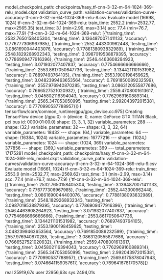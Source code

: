 model_checkpoint_path: checkpoints/hasy_tf-cnn-3-32-m-64-1024-369-relu_model.ckpt
validation_curve_path: validation-curves/validation-curve-accuracy-tf-cnn-3-32-m-64-1024-369-relu-8.csv
Evaluate model
(16698, 1024)
tf-cnn-3-32-m-64-1024-369-relu:
    train_time: 2552.2 (min=2532.77, max=2565.35)
    test_time:  3.1 (min=2.99, max=3.14)
    acc:        77.4 (min=76.7, max=77.9)
{'tf-cnn-3-32-m-64-1024-369-relu': [{'training_time': 2532.7650158405304, 'testing_time': 3.1364870071411133, 'accuracy': 0.776777306967985}, {'training_time': 2552.443300962448, 'testing_time': 3.0861690044403076, 'accuracy': 0.7788138093832989}, {'training_time': 2548.1829268932343, 'testing_time': 3.0987019538879395, 'accuracy': 0.7786909477916396}, {'training_time': 2546.4463608264923, 'testing_time': 3.071932077407837, 'accuracy': 0.7754666666666666}, {'training_time': 2553.8617050647736, 'testing_time': 3.1344211101531982, 'accuracy': 0.76897493764105}, {'training_time': 2553.1900198459625, 'testing_time': 3.0482399463653564, 'accuracy': 0.7691850089232599}, {'training_time': 2557.976940870285, 'testing_time': 3.0863120555877686, 'accuracy': 0.7666527521020932}, {'training_time': 2559.4708001613617, 'testing_time': 3.045802116394043, 'accuracy': 0.7762969160889314}, {'training_time': 2565.347053050995, 'testing_time': 2.992043972015381, 'accuracy': 0.7770990537788957}]}
I tensorflow/core/common_runtime/gpu/gpu_device.cc:975] Creating TensorFlow device (/gpu:0) -> (device: 0, name: GeForce GTX TITAN Black, pci bus id: 0000:01:00.0)
    shape: (3, 3, 1, 32)
    variable_parametes: 288
    ---
    shape: (32,)
    variable_parametes: 32
    ---
    shape: (3, 3, 32, 64)
    variable_parametes: 18432
    ---
    shape: (64,)
    variable_parametes: 64
    ---
    shape: (16384, 1024)
    variable_parametes: 16777216
    ---
    shape: (1024,)
    variable_parametes: 1024
    ---
    shape: (1024, 369)
    variable_parametes: 377856
    ---
    shape: (369,)
    variable_parametes: 369
    ---
total_parameters: 17175281
model_checkpoint_path: checkpoints/hasy_tf-cnn-3-32-m-64-1024-369-relu_model.ckpt
validation_curve_path: validation-curves/validation-curve-accuracy-tf-cnn-3-32-m-64-1024-369-relu-9.csv
Evaluate model
(16661, 1024)
tf-cnn-3-32-m-64-1024-369-relu:
    train_time: 2553.9 (min=2532.77, max=2569.62)
    test_time:  3.1 (min=2.99, max=3.14)
    acc:        77.4 (min=76.7, max=77.9)
{'tf-cnn-3-32-m-64-1024-369-relu': [{'training_time': 2532.7650158405304, 'testing_time': 3.1364870071411133, 'accuracy': 0.776777306967985}, {'training_time': 2552.443300962448, 'testing_time': 3.0861690044403076, 'accuracy': 0.7788138093832989}, {'training_time': 2548.1829268932343, 'testing_time': 3.0987019538879395, 'accuracy': 0.7786909477916396}, {'training_time': 2546.4463608264923, 'testing_time': 3.071932077407837, 'accuracy': 0.7754666666666666}, {'training_time': 2553.8617050647736, 'testing_time': 3.1344211101531982, 'accuracy': 0.76897493764105}, {'training_time': 2553.1900198459625, 'testing_time': 3.0482399463653564, 'accuracy': 0.7691850089232599}, {'training_time': 2557.976940870285, 'testing_time': 3.0863120555877686, 'accuracy': 0.7666527521020932}, {'training_time': 2559.4708001613617, 'testing_time': 3.045802116394043, 'accuracy': 0.7762969160889314}, {'training_time': 2565.347053050995, 'testing_time': 2.992043972015381, 'accuracy': 0.7770990537788957}, {'training_time': 2569.6175878047943, 'testing_time': 3.0746641159057617, 'accuracy': 0.769641678170578}]}

real    25919,67s
user    22956,63s
sys 2494,01s
